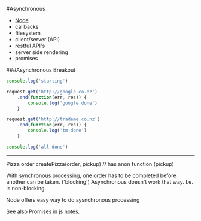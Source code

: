 #Asynchronous
- [Node](javascript/node.md)
- callbacks
- filesystem
- client/server (API)
- restful API's
- server side rendering
- promises


###Asynchronous Breakout
```javascript
console.log('starting')

request.get('http://google.co.nz')
    .end(function(err, res)) {
        console.log('google done')
    }    

request.get('http://trademe.co.nz')
    .end(function(err, res)) {
        console.log('tm done')
    }    

console.log('all done')
```
----

Pizza order
createPizza(order, pickup)  // has anon function (pickup)


With synchronous processing, one order has to be completed before another can be taken. ('blocking')
Asynchronous doesn't work that way. I.e. is non-blocking.

Node offers easy way to do aysnchronous processing



See also Promises in js notes.
